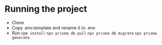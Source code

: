 # Running the project
- Clone
- Copy .env.template and rename it to .env
- Run `npm install`
      `npx prisma db pull`
      `npx prisma db migrate`
      `npx prisma generate`